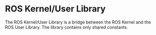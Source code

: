 ROS Kernel/User Library
=======================

The ROS Kernel/User Library is a bridge between the ROS Kernel and the ROS User
Library. The library contains only shared constants.
